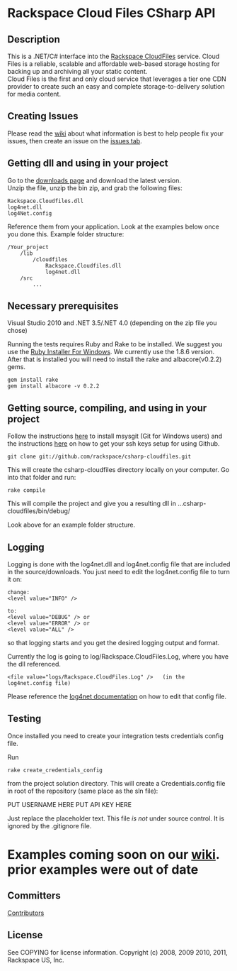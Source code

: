 # Rackspace Cloud Files CSharp API

## Description

This is a .NET/C# interface into the [Rackspace CloudFiles](http://www.rackspacecloud.com/cloud_hosting_products/files) service. 
Cloud Files is a reliable, scalable and affordable web-based storage hosting for backing up and archiving all your static content.  
Cloud Files is the first and only cloud service that leverages a tier one CDN provider to create such an easy and complete storage-to-delivery 
solution for media content.

## **Creating Issues**

Please read the [wiki](http://wiki.github.com/rackspace/csharp-cloudfiles/) about what information is best to help people fix your issues, 
then create an issue on the [issues tab](http://github.com/rackspace/csharp-cloudfiles/issues).

## Getting dll and using in your project

Go to the [downloads page](http://github.com/rackspace/csharp-cloudfiles/downloads) and download the latest version.  
Unzip the file, unzip the bin zip, and grab the following files:

	Rackspace.Cloudfiles.dll
	log4net.dll
	log4Net.config

Reference them from your application.  Look at the examples below once you done this.  Example folder structure:

	/Your_project
		/lib
			/cloudfiles
				Rackspace.Cloudfiles.dll
				log4net.dll
		/src
			...

## Necessary prerequisites

Visual Studio 2010 and .NET 3.5/.NET 4.0 (depending on the zip file you chose)

Running the tests requires Ruby and Rake to be installed.  We suggest you use the [Ruby Installer For Windows](http://rubyinstaller.org/). 
We currently use the 1.8.6 version.  After that is installed you will need to install the rake and albacore(v0.2.2) gems.

	gem install rake
	gem install albacore -v 0.2.2

## Getting source, compiling, and using in your project

Follow the instructions [here](http://help.github.com/win-git-installation/) to install msysgit (Git for Windows users) 
and the instructions [here](http://help.github.com/msysgit-key-setup/) on how to get your ssh keys setup for using Github.

	git clone git://github.com/rackspace/csharp-cloudfiles.git

This will create the csharp-cloudfiles directory locally on your computer.  Go into that folder and run:

	rake compile

This will compile the project and give you a resulting dll in ...csharp-cloudfiles/bin/debug/

Look above for an example folder structure.

## Logging

Logging is done with the log4net.dll and log4net.config file that are included in the source/downloads.
You just need to edit the log4net.config file to turn it on:

	change:
	<level value="INFO" />
	
	to:
	<level value="DEBUG" /> or
	<level value="ERROR" /> or
	<level value="ALL" />
	
so that logging starts and you get the desired logging output and format.

Currently the log is going to log/Rackspace.CloudFiles.Log, where you have the dll referenced.

 
	<file value="logs/Rackspace.CloudFiles.Log" />   (in the log4net.config file)

Please reference the [log4net documentation](http://logging.apache.org/log4net/release/config-examples.html) on how to edit that config file.

## Testing

Once installed you need to create your integration tests credentials config file.

Run 

	rake create_credentials_config

from the project solution directory.  This will create a Credentials.config file in root of the repository (same place as the sln file):

  <?xml version="1.0" encoding="utf-8"?>
  <credentials>
    <username>PUT USERNAME HERE</username>
    <api_key>PUT API KEY HERE</api_key>
  </credentials>

Just replace the placeholder text.  This file *is not* under source control.  It is ignored by the .gitignore file.


# Examples coming soon on our [wiki](http://wiki.github.com/rackspace/csharp-cloudfiles/).  prior examples were out of date

## Committers

[Contributors](http://github.com/rackspace/csharp-cloudfiles/contributors)

## License

See COPYING for license information.
Copyright (c) 2008, 2009 2010, 2011, Rackspace US, Inc.